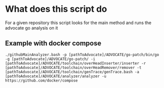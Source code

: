 # What does this script do
For a given repository this script looks for the main method and runs the advocate go analysis on it
## Example with docker compose
```shell
./githubMainAnalyzer.bash -p [pathToAdvocate]/ADVOCATE/go-patch/bin/go -g [pathToAdvocate]/ADVOCATE/go-patch/ -i [pathToAdvocate]/ADVOCATE/toolchain/overHeadInserter/inserter -r [pathToAdvocate]/ADVOCATE/toolchain/overHeadRemover/remover -t [pathToAdvocate]/ADVOCATE/toolchain/genTrace/genTrace.bash -a [pathToAdvocate]/ADVOCATE/analyzer/analyzer -u https://github.com/docker/compose

```